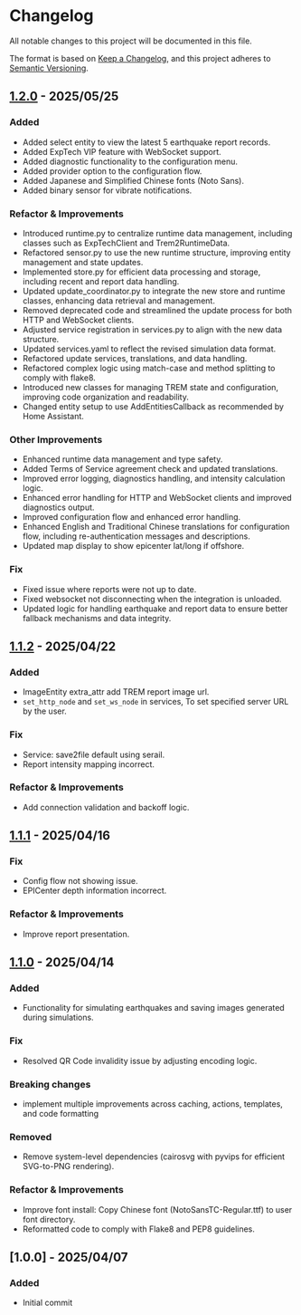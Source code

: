 # Changelog

All notable changes to this project will be documented in this file.

The format is based on [Keep a Changelog](https://keepachangelog.com/en/1.1.0/),
and this project adheres to [Semantic Versioning](https://semver.org/spec/v2.0.0.html).


## [1.2.0] - 2025/05/25
### Added
  - Added select entity to view the latest 5 earthquake report records.
  - Added ExpTech VIP feature with WebSocket support.
  - Added diagnostic functionality to the configuration menu.
  - Added provider option to the configuration flow.
  - Added Japanese and Simplified Chinese fonts (Noto Sans).
  - Added binary sensor for vibrate notifications.

### Refactor & Improvements
  - Introduced runtime.py to centralize runtime data management, including classes such as ExpTechClient and Trem2RuntimeData.
  - Refactored sensor.py to use the new runtime structure, improving entity management and state updates.
  - Implemented store.py for efficient data processing and storage, including recent and report data handling.
  - Updated update_coordinator.py to integrate the new store and runtime classes, enhancing data retrieval and management.
  - Removed deprecated code and streamlined the update process for both HTTP and WebSocket clients.
  - Adjusted service registration in services.py to align with the new data structure.
  - Updated services.yaml to reflect the revised simulation data format.
  - Refactored update services, translations, and data handling.
  - Refactored complex logic using match-case and method splitting to comply with flake8.
  - Introduced new classes for managing TREM state and configuration, improving code organization and readability.
  - Changed entity setup to use AddEntitiesCallback as recommended by Home Assistant.

### Other Improvements
  - Enhanced runtime data management and type safety.
  - Added Terms of Service agreement check and updated translations.
  - Improved error logging, diagnostics handling, and intensity calculation logic.
  - Enhanced error handling for HTTP and WebSocket clients and improved diagnostics output.
  - Improved configuration flow and enhanced error handling.
  - Enhanced English and Traditional Chinese translations for configuration flow, including re-authentication messages and descriptions.
  - Updated map display to show epicenter lat/long if offshore.

### Fix
  - Fixed issue where reports were not up to date.
  - Fixed websocket not disconnecting when the integration is unloaded.
  - Updated logic for handling earthquake and report data to ensure better fallback mechanisms and data integrity.


## [1.1.2] - 2025/04/22

### Added
- ImageEntity extra_attr add TREM report image url.
- `set_http_node` and `set_ws_node` in services, To set specified server URL by the user.


### Fix
- Service: save2file default using serail.
- Report intensity mapping incorrect.

### Refactor & Improvements
- Add connection validation and backoff logic.


## [1.1.1] - 2025/04/16

### Fix
- Config flow not showing issue.
- EPICenter depth information incorrect.

### Refactor & Improvements
- Improve report presentation.


## [1.1.0] - 2025/04/14

### Added
- Functionality for simulating earthquakes and saving images generated during simulations.

### Fix
- Resolved QR Code invalidity issue by adjusting encoding logic.

### Breaking changes
- implement multiple improvements across caching, actions, templates, and code formatting

### Removed
- Remove system-level dependencies (cairosvg with pyvips for efficient SVG-to-PNG rendering).

### Refactor & Improvements
- Improve font install: Copy Chinese font (NotoSansTC-Regular.ttf) to user font directory.
- Reformatted code to comply with Flake8 and PEP8 guidelines.


## [1.0.0] - 2025/04/07

### Added
- Initial commit

[1.2.0]: https://github.com/gaojiafamily/ha-trem2/compare/v1.1.2...v1.2.0
[1.1.2]: https://github.com/gaojiafamily/ha-trem2/compare/v1.1.1...v1.1.2
[1.1.1]: https://github.com/gaojiafamily/ha-trem2/compare/v1.1.0...v1.1.1
[1.1.0]: https://github.com/gaojiafamily/ha-trem2/compare/v1.0.0...v1.1.0